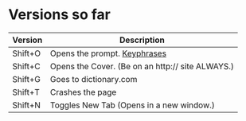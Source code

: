 # Versions so far

| Version | Description |
| --------------- | ----------- |
| Shift+O         | Opens the prompt. [Keyphrases](#shifto-prompts)|
| Shift+C         | Opens the Cover. (Be on an http:// site ALWAYS.) |
| Shift+G         | Goes to dictionary.com |
| Shift+T         | Crashes the page |
| Shift+N         | Toggles New Tab (Opens in a new window.) |
